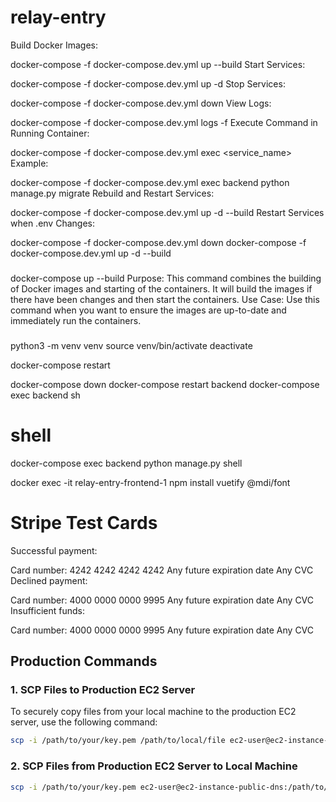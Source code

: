 # relay-entry

Build Docker Images:

docker-compose -f docker-compose.dev.yml up --build
Start Services:

docker-compose -f docker-compose.dev.yml up -d
Stop Services:

docker-compose -f docker-compose.dev.yml down
View Logs:

docker-compose -f docker-compose.dev.yml logs -f
Execute Command in Running Container:

docker-compose -f docker-compose.dev.yml exec <service_name> <command>
Example:

docker-compose -f docker-compose.dev.yml exec backend python manage.py migrate
Rebuild and Restart Services:

docker-compose -f docker-compose.dev.yml up -d --build
Restart Services when .env Changes:

docker-compose -f docker-compose.dev.yml down
docker-compose -f docker-compose.dev.yml up -d --build

### 

docker-compose up --build
Purpose: This command combines the building of Docker images and starting of the containers. It will build the images if there have been changes and then start the containers.
Use Case: Use this command when you want to ensure the images are up-to-date and immediately run the containers.

### 
 python3 -m venv venv
 source venv/bin/activate
 deactivate

 docker-compose restart

docker-compose down
docker-compose restart backend
docker-compose exec backend sh

# shell
docker-compose exec backend python manage.py shell

docker exec -it relay-entry-frontend-1 npm install vuetify @mdi/font

# Stripe Test Cards
Successful payment:

Card number: 4242 4242 4242 4242
Any future expiration date
Any CVC
Declined payment:

Card number: 4000 0000 0000 9995
Any future expiration date
Any CVC
Insufficient funds:

Card number: 4000 0000 0000 9995
Any future expiration date
Any CVC

## Production Commands

### 1. SCP Files to Production EC2 Server

To securely copy files from your local machine to the production EC2 server, use the following command:

```bash
scp -i /path/to/your/key.pem /path/to/local/file ec2-user@ec2-instance-public-dns:/path/to/remote/directory
```

### 2. SCP Files from Production EC2 Server to Local Machine
```bash
scp -i /path/to/your/key.pem ec2-user@ec2-instance-public-dns:/path/to/remote/file /path/to/local/directory
```